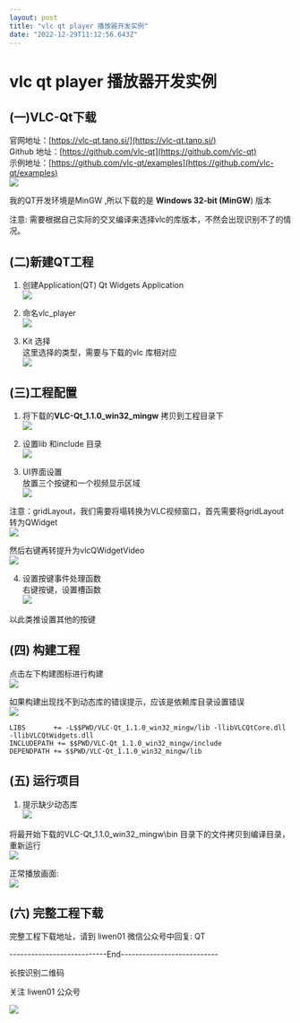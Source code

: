 ```yaml
---
layout: post
title: "vlc qt player 播放器开发实例"
date: "2022-12-29T11:12:56.643Z"
---
```

vlc qt player 播放器开发实例
=====================

(一)VLC-Qt下载
-----------

官网地址：[https://vlc-qt.tano.si/](https://vlc-qt.tano.si/)  
Github 地址：[https://github.com/vlc-qt](https://github.com/vlc-qt)  
示例地址：[https://github.com/vlc-qt/examples](https://github.com/vlc-qt/examples)  
![](https://img2023.cnblogs.com/blog/555985/202212/555985-20221229172543577-1755205944.png)

我的QT开发环境是MinGW ,所以下载的是 **Windows 32-bit (MinGW**) 版本

注意: 需要根据自己实际的交叉编译来选择vlc的库版本，不然会出现识别不了的情况。

(二)新建QT工程
---------

1.  创建Application(QT) Qt Widgets Application  
    ![](https://img2023.cnblogs.com/blog/555985/202212/555985-20221229172701008-1012384235.png)
    
2.  命名vlc\_player  
    ![](https://img2023.cnblogs.com/blog/555985/202212/555985-20221229172715513-440671263.png)
    
3.  Kit 选择  
    这里选择的类型，需要与下载的vlc 库相对应  
    ![](https://img2023.cnblogs.com/blog/555985/202212/555985-20221229172726507-1440534128.png)
    

(三)工程配置
-------

1.  将下载的**VLC-Qt\_1.1.0\_win32\_mingw** 拷贝到工程目录下  
    ![](https://img2023.cnblogs.com/blog/555985/202212/555985-20221229172738519-374713892.png)
    
2.  设置lib 和include 目录  
    ![](https://img2023.cnblogs.com/blog/555985/202212/555985-20221229172749954-201059449.png)
    
3.  UI界面设置  
    放置三个按键和一个视频显示区域  
    ![](https://img2023.cnblogs.com/blog/555985/202212/555985-20221229172800634-1283099722.png)
    

注意：gridLayout，我们需要将塌转换为VLC视频窗口，首先需要将gridLayout 转为QWidget  
![](https://img2023.cnblogs.com/blog/555985/202212/555985-20221229172811691-1739318274.png)

然后右键再转提升为vlcQWidgetVideo  
![](https://img2023.cnblogs.com/blog/555985/202212/555985-20221229172825056-351777923.png)

4.  设置按键事件处理函数  
    右键按键，设置槽函数  
    ![](https://img2023.cnblogs.com/blog/555985/202212/555985-20221229172838178-1481956439.png)

以此类推设置其他的按键

(四) 构建工程
--------

点击左下构建图标进行构建  
![](https://img2023.cnblogs.com/blog/555985/202212/555985-20221229172853393-1873851345.png)

如果构建出现找不到动态库的错误提示，应该是依赖库目录设置错误  
![](https://img2023.cnblogs.com/blog/555985/202212/555985-20221229172906340-47431266.png)

    LIBS       += -L$$PWD/VLC-Qt_1.1.0_win32_mingw/lib -llibVLCQtCore.dll -llibVLCQtWidgets.dll
    INCLUDEPATH += $$PWD/VLC-Qt_1.1.0_win32_mingw/include
    DEPENDPATH += $$PWD/VLC-Qt_1.1.0_win32_mingw/lib
    

(五) 运行项目
--------

1.  提示缺少动态库  
    ![](https://img2023.cnblogs.com/blog/555985/202212/555985-20221229172918157-536294168.png)

将最开始下载的VLC-Qt\_1.1.0\_win32\_mingw\\bin 目录下的文件拷贝到编译目录，重新运行  
![](https://img2023.cnblogs.com/blog/555985/202212/555985-20221229172929577-256186322.png)

正常播放画面:  
![](https://img2023.cnblogs.com/blog/555985/202212/555985-20221229172941731-1757533687.png)

(六) 完整工程下载
----------

完整工程下载地址，请到 liwen01 微信公众号中回复: QT

\---------------------------End---------------------------

长按识别二维码

关注 liwen01 公众号

![](https://img2023.cnblogs.com/blog/555985/202212/555985-20221229172956059-1271889201.jpg)